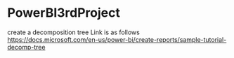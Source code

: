 # PowerBI3rdProject
create a decomposition tree
Link is as follows
https://docs.microsoft.com/en-us/power-bi/create-reports/sample-tutorial-decomp-tree
